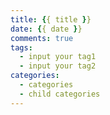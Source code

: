 ```yaml
---
title: {{ title }}
date: {{ date }}
comments: true
tags:
  - input your tag1
  - input your tag2
categories:
  - categories
  - child categories
---
```

